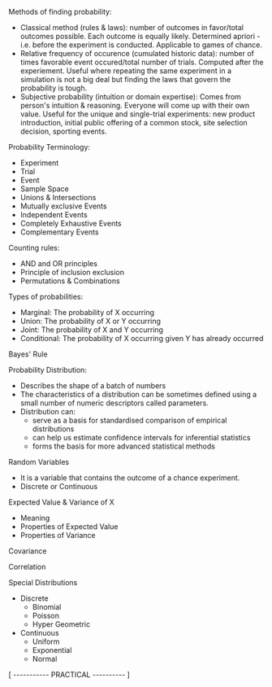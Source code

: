 Methods of finding probability:
* Classical method (rules & laws): number of outcomes in favor/total outcomes possible. Each outcome is equally likely. Determined apriori - i.e. before the experiment is conducted. Applicable to games of chance. 
* Relative frequency of occurence (cumulated historic data): number of times favorable event occured/total number of trials. Computed after the experiement. Useful where repeating the same experiment in a simulation is not a big deal but finding the laws that govern the probability is tough.
* Subjective probability (intuition or domain expertise): Comes from person's intuition & reasoning. Everyone will come up with their own value. Useful for the unique and single-trial experiments: new product introduction, initial public offering of a common stock, site selection decision, sporting events. 

Probability Terminology:

* Experiment
* Trial
* Event
* Sample Space
* Unions & Intersections
* Mutually exclusive Events
* Independent Events
* Completely Exhaustive Events
* Complementary Events

Counting rules:
* AND and OR principles
* Principle of inclusion exclusion
* Permutations & Combinations

Types of probabilities:
* Marginal: The probability of X occurring
* Union: The probability of X or Y occurring
* Joint: The probability of X and Y occurring
* Conditional: The probability of X occurring given Y has already occurred

Bayes' Rule

Probability Distribution: 
* Describes the shape of a batch of numbers
* The characteristics of a distribution can be sometimes defined using a small number of numeric descriptors called parameters.
* Distribution can:
    - serve as a basis for standardised comparison of empirical distributions
    - can help us estimate confidence intervals for inferential statistics
    - forms the basis for more advanced statistical methods

Random Variables
* It is a variable that contains the outcome of a chance experiment.
* Discrete or Continuous

Expected Value & Variance of X
* Meaning
* Properties of Expected Value
* Properties of Variance

Covariance

Correlation

Special Distributions
* Discrete
    - Binomial
    - Poisson
    - Hyper Geometric
* Continuous
    - Uniform
    - Exponential 
    - Normal

[ ----------- PRACTICAL ---------- ]





